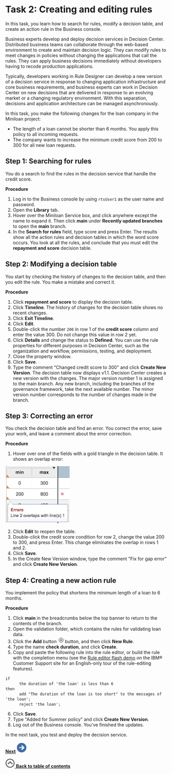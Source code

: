 # Task 2: Creating and editing rules

In this task, you learn how to search for rules, modify a decision table, and create an action rule in the Business console.

Business experts develop and deploy decision services in Decision Center. Distributed business teams can collaborate through the web-based environment to create and maintain decision logic. They can modify rules to meet changes in policies without changing the applications that call the rules. They can apply business decisions immediately without developers having to recode production applications. 

Typically, developers working in Rule Designer can develop a new version of a decision service in response to changing application infrastructure and core business requirements, and business experts can work in Decision Center on new decisions that are delivered in response to an evolving market or a changing regulatory environment. With this separation, decisions and application architecture can be managed asynchronously. 

In this task, you make the following changes for the loan company in the Miniloan project:

-   The length of a loan cannot be shorter than 6 months. You apply this policy to all incoming requests.
-   The company wants to increase the minimum credit score from 200 to 300 for all new loan requests.

## Step 1: Searching for rules

You do a search to find the rules in the decision service that handle the credit score.

**Procedure**

1.  Log in to the Business console by using `rtsUser1` as the user name and password.
2.  Open the **Library** tab.
3.  Hover over the Miniloan Service box, and click anywhere except the name to expand it. Then click **main** under **Recently updated branches** to open the **main** branch. 
4.   In the **Search for rules** field, type score and press Enter. The results show all the action rules and decision tables in which the word score occurs. You look at all the rules, and conclude that you must edit the **repayment and score** decision table.

## Step 2: Modifying a decision table

You start by checking the history of changes to the decision table, and then you edit the rule. You make a mistake and correct it.

**Procedure**

1.   Click **repayment and score** to display the decision table. 
2.   Click **Timeline**. The history of changes for the decision table shows no recent changes.
3.   Click **Exit Timeline**. 
4.   Click **Edit**. 
5.   Double-click the number `200` in row 1 of the **credit score** column and enter the value 300. Do not change this value in row 2 yet.
6.   Click **Details** and change the status to **Defined**. You can use the rule properties for different purposes in Decision Center, such as the organization and workflow, permissions, testing, and deployment.
7.   Close the property window. 
8.   Click **Save**. 
9.   Type the comment "Changed credit score to 300" and click **Create New Version**. The decision table now displays v1.1. Decision Center creates a new version with the changes. The major version number 1 is assigned to the main branch. Any new branch, including the branches of the governance framework, take the next available number. The minor version number corresponds to the number of changes made in the branch.

## Step 3: Correcting an error

You check the decision table and find an error. You correct the error, save your work, and leave a comment about the error correction.

**Procedure**

1.   Hover over one of the fields with a gold triangle in the decision table. It shows an overlap error:

 ![Image shows the error message displayed when you hover the gold triangle](../images//scrn_classic_dterror.jpg)

2.   Click **Edit** to reopen the table. 
3.   Double-click the credit score condition for row 2, change the value 200 to 300, and press Enter. This change eliminates the overlap in rows 1 and 2. 
4.   Click **Save**. 
5.   In the Create New Version window, type the comment "Fix for gap error" and click **Create New Version**. 

## Step 4: Creating a new action rule

You implement the policy that shortens the minimum length of a loan to 6 months.

**Procedure**

1.   Click **main** in the breadcrumbs below the top banner to return to the contents of the branch. 
2.   Open the validation folder, which contains the rules for validating loan data. 
3.   Click the **Add** button ![Image shows the Add button](../images//icon_merge_create_plus.jpg) button, and then click **New Rule**. 
4.   Type the name **check duration**, and click **Create**. 
5.   Copy and paste the following rule into the rule editor, or build the rule with the completion menu \(see the [Rule editor flash demo](http://public.dhe.ibm.com/software/websphere/techexchange/WODM/intellirule_viewlet_swf.html) on the IBM® Customer Support site for an English-only tour of the rule-editing features\). 
    
    if
          the duration of 'the loan' is less than 6
    then
          add "The duration of the loan is too short" to the messages of 'the loan';
          reject 'the loan';
    

6.   Click **Save**. 
7.   Type "Added for Summer policy" and click **Create New Version**. 
9.  Log out of the Business console. You've finished the updates.

In the next task, you test and deploy the decision service. 

[**Next**![Next icon](../images//next.jpg)](../topics//tut_icp_gs_test_deploy_lsn.md)

[![](../images//home.jpg) **Back to table of contents**](../README.md)

